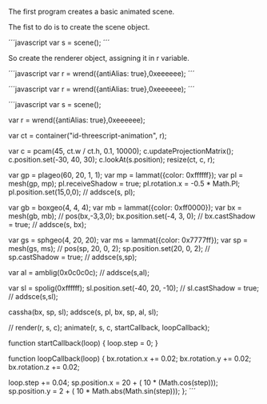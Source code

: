 The first program creates a basic animated scene.

The fist to do is to create the scene object.

´´´javascript
var s = scene();
´´´

So create the renderer object, assigning it in r variable.

´´´javascript
var r = wrend({antiAlias: true},0xeeeeee);
´´´

´´´javascript
var r = wrend({antiAlias: true},0xeeeeee);
´´´

´´´javascript
var s = scene();

var r = wrend({antiAlias: true},0xeeeeee);

var ct = container("id-threescript-animation", r);

var c = pcam(45, ct.w / ct.h, 0.1, 10000);
c.updateProjectionMatrix();
c.position.set(-30, 40, 30);
c.lookAt(s.position);
resize(ct, c, r);

var gp = plageo(60, 20, 1, 1);
var mp = lammat({color: 0xffffff});
var pl = mesh(gp, mp);
pl.receiveShadow = true;
pl.rotation.x = -0.5 * Math.PI;
pl.position.set(15,0,0);
// addsce(s, pl);

var gb = boxgeo(4, 4, 4);
var mb = lammat({color: 0xff0000});
var bx = mesh(gb, mb);
// pos(bx,-3,3,0);
bx.position.set(-4, 3, 0);
// bx.castShadow = true;
// addsce(s, bx);

var gs = sphgeo(4, 20, 20);
var ms = lammat({color: 0x7777ff});
var sp = mesh(gs, ms);
// pos(sp, 20, 0, 2);
sp.position.set(20, 0, 2);
// sp.castShadow = true;
// addsce(s,sp);

var al = amblig(0x0c0c0c);
// addsce(s,al);

var sl = spolig(0xffffff);
sl.position.set(-40, 20, -10);
// sl.castShadow = true;
// addsce(s,sl);

cassha(bx, sp, sl); 
addsce(s, pl, bx, sp, al, sl);

// render(r, s, c);
animate(r, s, c, startCallback, loopCallback);

function startCallback(loop) {
   loop.step = 0;
}

function loopCallback(loop) {
   bx.rotation.x += 0.02;
   bx.rotation.y += 0.02;
   bx.rotation.z += 0.02;

   loop.step += 0.04;
   sp.position.x = 20 + ( 10 * (Math.cos(step)));
   sp.position.y = 2 + ( 10 * Math.abs(Math.sin(step)));
};
´´´
